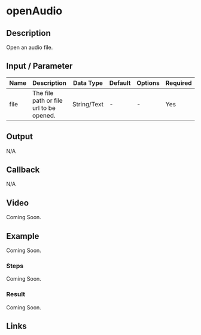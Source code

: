 # openAudio

## Description

Open an audio file.

## Input / Parameter

| Name | Description | Data Type | Default | Options | Required |
| ------ | ------ | ------ | ------ | ------ | ------ |
| file | The file path or file url to be opened. | String/Text | - | - | Yes |

## Output

N/A

## Callback

N/A

## Video

Coming Soon.

<!-- Format: [![Video]({image-path})]({url-link}) -->

## Example

Coming Soon.

<!-- Share a scenario, like a user requirements. -->

### Steps

Coming Soon.

<!-- Show the steps and share some screenshots.

1. .....

Format: ![]({image-path}) -->

### Result

Coming Soon.

<!-- Explain the output.

Format: ![]({image-path}) -->

## Links
